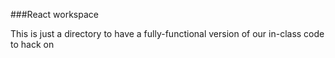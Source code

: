 ###React workspace

This is just a directory to have a fully-functional version of our in-class code to hack on
